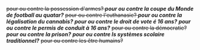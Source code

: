 <s>pour ou contre la possession d'armes? </s>
***pour ou contre la coupe du Monde de football au quatar?***
<s>pour ou contre l'euthanasie? </s>
***pour ou contre la légalisation du cannabis?***
***pour ou contre le droit de vote é 16 ans?***
***pour ou contre le permis de conduit à 16 ans?***
<s>pour ou contre la démocratie? </s>
***pour ou contre la prison?***
***pour ou contre ls systèmes scolaire traditionnel?***
<s>pour ou contre les être humains? </s>
